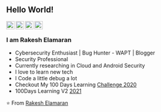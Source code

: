 <!--
**rakeshelamaran98/rakeshelamaran98** is a ✨ _special_ ✨ repository because its `README.md` (this file) appears on your GitHub profile.

Here are some ideas to get you started:

- 🔭 I’m currently working on ...
- 🌱 I’m currently learning ...
- 👯 I’m looking to collaborate on ...
- 🤔 I’m looking for help with ...
- 💬 Ask me about ...
- 📫 How to reach me: ...
- 😄 Pronouns: ...
- ⚡ Fun fact: ...
-->


## Hello World! 

<a href="https://twitter.com/RakeshElamaran3">
  <img align="left" alt="Rakesh's Twitter" width="22px" src="https://cdn.jsdelivr.net/npm/simple-icons@v3/icons/twitter.svg" />
</a>
<a href="https://www.linkedin.com/in/rakeshelamaran98/">
  <img align="left" alt="Rakesh's Linkdein" width="22px" src="https://cdn.jsdelivr.net/npm/simple-icons@v3/icons/linkedin.svg" />
</a>
<a href="https://github.com/rakeshelamaran98">
  <img align="left" alt="Rakesh's Github" width="22px" src="https://cdn.jsdelivr.net/npm/simple-icons@v3/icons/github.svg" />
</a>
<a href="https://t.me/RakeshElamaran">
  <img align="left" alt="Rakesh's Telegram" width="22px" src="https://cdn.jsdelivr.net/npm/simple-icons@v3/icons/telegram.svg" />
</a>
<br />

### I am Rakesh Elamaran
- Cybersecurity Enthusiast | Bug Hunter - WAPT | Blogger
- Security Professional
- Currently researching in Cloud and Android Security
- I love to learn new tech
- I Code a little debug a lot
- Checkout My 100 Days Learning [Challenge 2020](https://github.com/rakeshelamaran98/100Daystolearnandgrow)
- 100Days Learning V2 [2021](https://github.com/rakeshelamaran98/100daysChallenge-v2)

⭐️ From [Rakesh Elamaran](https://www.rakeshelamaran.tech/)
